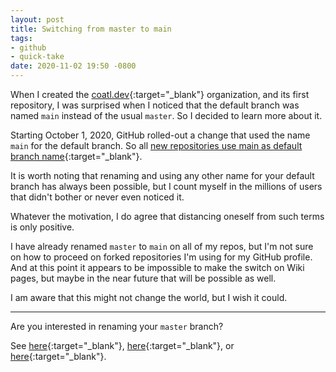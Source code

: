 ```yaml
---
layout: post
title: Switching from master to main
tags:
- github
- quick-take
date: 2020-11-02 19:50 -0800
---
```

When I created the [coatl.dev](https://github.com/coatl-dev){:target="_blank"} organization, and its first repository, I was surprised when I noticed that the default branch was named `main` instead of the usual `master`. So I decided to learn more about it.

Starting October 1, 2020, GitHub rolled-out a change that used the name `main` for the default branch. So all [new repositories use main as default branch name](https://github.com/github/renaming#new-repositories-use-main-as-default-branch-name){:target="_blank"}.

It is worth noting that renaming and using any other name for your default branch has always been possible, but I count myself in the millions of users that didn't bother or never even noticed it.

Whatever the motivation, I do agree that distancing oneself from such terms is only positive.

I have already renamed `master` to `main` on all of my repos, but I'm not sure on how to proceed on forked repositories I'm using for my GitHub profile. And at this point it appears to be impossible to make the switch on Wiki pages, but maybe in the near future that will be possible as well.

I am aware that this might not change the world, but I wish it could.

___

Are you interested in renaming your `master` branch?

See [here](https://www.w3docs.com/snippets/git/how-to-rename-git-local-and-remote-branches.html){:target="_blank"}, [here](https://www.hanselman.com/blog/easily-rename-your-git-default-branch-from-master-to-main){:target="_blank"}, or [here](https://www.atlassian.com/git/tutorials/using-branches){:target="_blank"}.